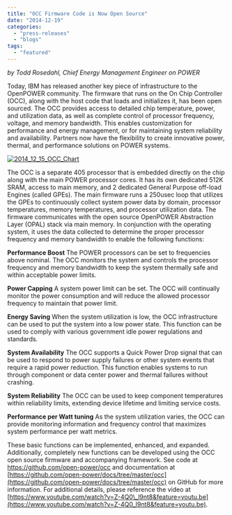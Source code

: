 ```yaml
---
title: "OCC Firmware Code is Now Open Source"
date: "2014-12-19"
categories: 
  - "press-releases"
  - "blogs"
tags: 
  - "featured"
---
```


_by Todd Rosedahl, Chief Energy Management Engineer on POWER_

Today, IBM has released another key piece of infrastructure to the OpenPOWER community. The firmware that runs on the On Chip Controller (OCC), along with the host code that loads and initializes it, has been open sourced. The OCC provides access to detailed chip temperature, power, and utilization data, as well as complete control of processor frequency, voltage, and memory bandwidth. This enables customization for performance and energy management, or for maintaining system reliability and availability. Partners now have the flexibility to create innovative power, thermal, and performance solutions on POWER systems.

[![2014_12_15_OCC_Chart](images/2014_12_15_OCC_Chart.jpg)](https://openpowerfoundation.org/wp-content/uploads/2014/12/2014_12_15_OCC_Chart.pdf)

The OCC is a separate 405 processor that is embedded directly on the chip along with the main POWER processor cores. It has its own dedicated 512K SRAM, access to main memory, and 2 dedicated General Purpose off-load Engines (called GPEs). The main firmware runs a 250usec loop that utilizes the GPEs to continuously collect system power data by domain, processor temperatures, memory temperatures, and processor utilization data. The firmware communicates with the open source OpenPOWER Abstraction Layer (OPAL) stack via main memory. In conjunction with the operating system, it uses the data collected to determine the proper processor frequency and memory bandwidth to enable the following functions:

**Performance Boost** The POWER processors can be set to frequencies above nominal. The OCC monitors the system and controls the processor frequency and memory bandwidth to keep the system thermally safe and within acceptable power limits.

**Power Capping** A system power limit can be set. The OCC will continually monitor the power consumption and will reduce the allowed processor frequency to maintain that power limit.

**Energy Saving** When the system utilization is low, the OCC infrastructure can be used to put the system into a low power state. This function can be used to comply with various government idle power regulations and standards.

**System Availability** The OCC supports a Quick Power Drop signal that can be used to respond to power supply failures or other system events that require a rapid power reduction. This function enables systems to run through component or data center power and thermal failures without crashing.

**System Reliability** The OCC can be used to keep component temperatures within reliability limits, extending device lifetime and limiting service costs.

**Performance per Watt tuning** As the system utilization varies, the OCC can provide monitoring information and frequency control that maximizes system performance per watt metrics.

These basic functions can be implemented, enhanced, and expanded. Additionally, completely new functions can be developed using the OCC open source firmware and accompanying framework. See code at https://github.com/open-power/occ and documentation at [https://github.com/open-power/docs/tree/master/occ](https://github.com/open-power/docs/tree/master/occ) on GitHub for more information. For additional details, please reference the video at [https://www.youtube.com/watch?v=Z-4Q0\_l9nt8&feature=youtu.be](https://www.youtube.com/watch?v=Z-4Q0_l9nt8&feature=youtu.be).
